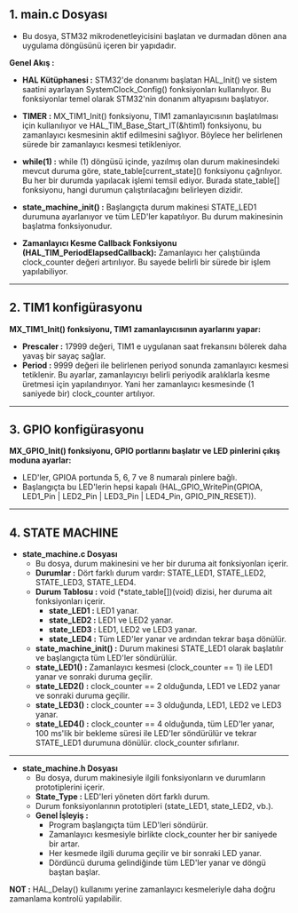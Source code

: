 ## 1. main.c Dosyası

* Bu dosya, STM32 mikrodenetleyicisini başlatan ve durmadan dönen ana uygulama döngüsünü içeren bir yapıdadır.

**Genel Akış :**
* **HAL Kütüphanesi :** STM32'de donanımı başlatan HAL_Init() ve sistem saatini ayarlayan SystemClock_Config() fonksiyonları kullanılıyor. Bu fonksiyonlar temel olarak STM32'nin donanım altyapısını başlatıyor.
* **TIMER :** MX_TIM1_Init() fonksiyonu, TIM1 zamanlayıcısının başlatılması için kullanılıyor ve HAL_TIM_Base_Start_IT(&htim1) fonksiyonu, bu zamanlayıcı kesmesinin aktif edilmesini sağlıyor. Böylece her belirlenen sürede bir zamanlayıcı kesmesi tetikleniyor.
* **while(1) :** while (1) döngüsü içinde, yazılmış olan durum makinesindeki mevcut duruma göre, state_table\[current_state\]() fonksiyonu çağrılıyor. Bu her bir durumda yapılacak işlemi temsil ediyor. Burada state_table[] fonksiyonu, hangi durumun çalıştırılacağını belirleyen dizidir.

* **state_machine_init() :** Başlangıçta durum makinesi STATE_LED1 durumuna ayarlanıyor ve tüm LED'ler kapatılıyor. Bu durum makinesinin başlatma fonksiyonudur.
* **Zamanlayıcı Kesme Callback Fonksiyonu (HAL_TIM_PeriodElapsedCallback):** Zamanlayıcı her çalıştıüında clock_counter değeri artırılıyor. Bu sayede belirli bir sürede bir işlem yapılabiliyor.

-----------------------------------------------------------------------------------------------------------------------------------------------------------------

## 2. TIM1 konfigürasyonu

**MX_TIM1_Init() fonksiyonu, TIM1 zamanlayıcısının ayarlarını yapar:**
* **Prescaler :** 17999 değeri, TIM1 e uygulanan saat frekansını bölerek daha yavaş bir sayaç sağlar.
* **Period :** 9999 değeri ile belirlenen periyod sonunda zamanlayıcı kesmesi tetiklenir.
Bu ayarlar, zamanlayıcıyı belirli periyodik aralıklarla kesme üretmesi için yapılandırıyor. Yani her zamanlayıcı kesmesinde (1 saniyede bir) clock_counter artılıyor.

------------------------------------------------------------------------------------------------------------------------------------------------------------------

## 3. GPIO konfigürasyonu

**MX_GPIO_Init() fonksiyonu, GPIO portlarını başlatır ve LED pinlerini çıkış moduna ayarlar:**
* LED'ler, GPIOA portunda 5, 6, 7 ve 8 numaralı pinlere bağlı.
* Başlangıçta bu LED'lerin hepsi kapalı (HAL_GPIO_WritePin(GPIOA, LED1_Pin | LED2_Pin | LED3_Pin | LED4_Pin, GPIO_PIN_RESET)).

------------------------------------------------------------------------------------------------------------------------------------------------------------------

## 4. STATE MACHINE

* **state_machine.c Dosyası**
  * Bu dosya, durum makinesini ve her bir duruma ait fonksiyonları içerir.
  * **Durumlar :** Dört farklı durum vardır: STATE_LED1, STATE_LED2, STATE_LED3, STATE_LED4.
  * **Durum Tablosu :** void (*state_table[])(void) dizisi, her duruma ait fonksiyonları içerir.
    * **state_LED1 :** LED1 yanar.
    * **state_LED2 :** LED1 ve LED2 yanar.
    * **state_LED3 :** LED1, LED2 ve LED3 yanar.
    * **state_LED4 :** Tüm LED'ler yanar ve ardından tekrar başa dönülür.
  * **state_machine_init() :** Durum makinesi STATE_LED1 olarak başlatılır ve başlangıçta tüm LED'ler söndürülür.
  * **state_LED1() :** Zamanlayıcı kesmesi (clock_counter == 1) ile LED1 yanar ve sonraki duruma geçilir.
  * **state_LED2() :** clock_counter == 2 olduğunda, LED1 ve LED2 yanar ve sonraki duruma geçilir.
  * **state_LED3() :** clock_counter == 3 olduğunda, LED1, LED2 ve LED3 yanar.
  * **state_LED4() :** clock_counter == 4 olduğunda, tüm LED'ler yanar, 100 ms'lik bir bekleme süresi ile LED'ler söndürülür ve tekrar STATE_LED1 durumuna dönülür. clock_counter sıfırlanır.

------------------------------------------------------------------------------------------------------------------------------------------------------------------

* **state_machine.h Dosyası**
  * Bu dosya, durum makinesiyle ilgili fonksiyonların ve durumların prototiplerini içerir.
  * **State_Type :** LED'leri yöneten dört farklı durum.
  * Durum fonksiyonlarının prototipleri (state_LED1, state_LED2, vb.).
  * **Genel İşleyiş :**
    * Program başlangıçta tüm LED'leri söndürür.
    * Zamanlayıcı kesmesiyle birlikte clock_counter her bir saniyede bir artar.
    * Her kesmede ilgili duruma geçilir ve bir sonraki LED yanar.
    * Dördüncü duruma gelindiğinde tüm LED'ler yanar ve döngü baştan başlar.


**NOT :** HAL_Delay() kullanımı yerine zamanlayıcı kesmeleriyle daha doğru zamanlama kontrolü yapılabilir.



